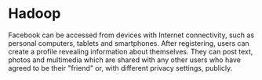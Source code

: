 # Hadoop
Facebook can be accessed from devices with Internet connectivity, such as personal computers, tablets and smartphones. After registering, users can create a profile revealing information about themselves. They can post text, photos and multimedia which are shared with any other users who have agreed to be their "friend" or, with different privacy settings, publicly.
